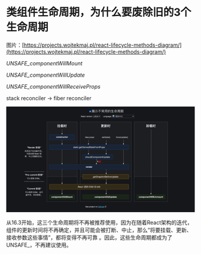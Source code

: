 # 类组件生命周期，为什么要废除旧的3个生命周期

图片：[https://projects.wojtekmaj.pl/react-lifecycle-methods-diagram/](https://projects.wojtekmaj.pl/react-lifecycle-methods-diagram/)

_UNSAFE\_componentWillMount_

_UNSAFE\_componentWillUpdate_

_UNSAFE\_componentWillReceiveProps_

stack reconciler → fiber reconciler

![](../.gitbook/assets/image.png)

从16.3开始，这三个生命周期将不再被推荐使用，因为在随着React架构的迭代，组件的更新时间将不再确定，并且可能会被打断、中止，那么“将要挂载、更新、接收参数这些事情”，都将变得不再可靠 。因此，这些生命周期都成为了UNSAFE\_，不再建议使用。
